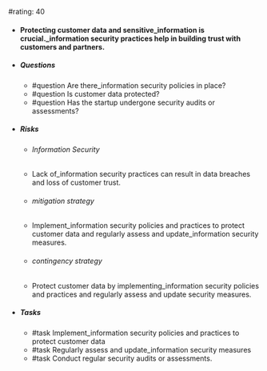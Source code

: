 #rating: 40
- #### Protecting customer data and sensitive_information is crucial._information security practices help in building trust with customers and partners.
- ##### Questions
  - #question Are there_information security policies in place?
  - #question Is customer data protected?
  - #question Has the startup undergone security audits or assessments?
- ##### Risks

  - ###### Information Security
  - Lack of_information security practices can result in data breaches and loss of customer trust.
  - ###### mitigation strategy
  - Implement_information security policies and practices to protect customer data and regularly assess and update_information security measures.
  - ###### contingency strategy
  - Protect customer data by implementing_information security policies and practices and regularly assess and update security measures.
- ##### Tasks
  - #task Implement_information security policies and practices to protect customer data
  - #task  Regularly assess and update_information security measures
  - #task  Conduct regular security audits or assessments.


